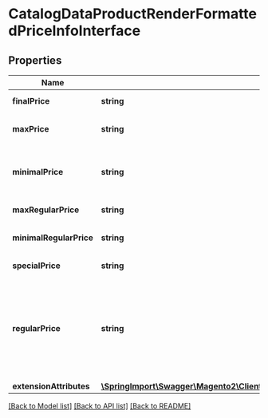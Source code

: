 # CatalogDataProductRenderFormattedPriceInfoInterface

## Properties
Name | Type | Description | Notes
------------ | ------------- | ------------- | -------------
**finalPrice** | **string** | Html with final price | 
**maxPrice** | **string** | Max price of a product | 
**minimalPrice** | **string** | The minimal price of the product or variation | 
**maxRegularPrice** | **string** | Max regular price | 
**minimalRegularPrice** | **string** | Minimal regular price | 
**specialPrice** | **string** | Special price | 
**regularPrice** | **string** | Price - is price of product without discounts and special price with taxes and fixed product tax | 
**extensionAttributes** | [**\SpringImport\Swagger\Magento2\Client\Model\CatalogDataProductRenderFormattedPriceInfoExtensionInterface**](CatalogDataProductRenderFormattedPriceInfoExtensionInterface.md) |  | [optional] 

[[Back to Model list]](../README.md#documentation-for-models) [[Back to API list]](../README.md#documentation-for-api-endpoints) [[Back to README]](../README.md)


